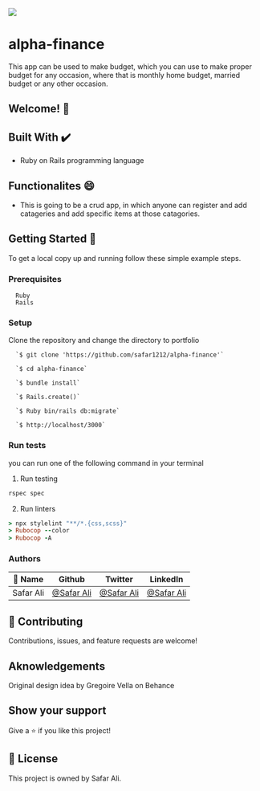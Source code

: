![](https://img.shields.io/badge/Microverse-blueviolet)


# alpha-finance

This app can be used to make budget, which you can use to make proper budget for any occasion, where that is monthly home budget, married budget or any other occasion.

## Welcome! 👋
                              
## Built With ✔️

- Ruby on Rails programming language

## Functionalites 😄

- This is going to be a crud app, in which anyone can register and add catageries and add specific items at those catagories.

## Getting Started 🙌

To get a local copy up and running follow these simple example steps.

### Prerequisites
```
  Ruby
  Rails

```
### Setup
Clone the repository and change the directory to portfolio

``` 
  `$ git clone 'https://github.com/safar1212/alpha-finance'`

  `$ cd alpha-finance`

  `$ bundle install`

  `$ Rails.create()`

  `$ Ruby bin/rails db:migrate`

  `$ http://localhost/3000`

```

### Run tests
you can run one of the following command in your terminal
1. Run testing
```Ruby
rspec spec
```
2. Run linters
```Ruby
> npx stylelint "**/*.{css,scss}"
> Rubocop --color
> Rubocop -A
```


### Authors

| 👤 Name | Github | Twitter | LinkedIn |
|------|--------|---------|----------|
|Safar Ali|[@Safar Ali](https://github.com/safar1212)|[@Safar Ali](https://twitter.com/SafarAli999)|[@Safar Ali](https://www.linkedin.com/in/safar-ali999/)|

## 🤝 Contributing

Contributions, issues, and feature requests are welcome!

## Aknowledgements

Original design idea by Gregoire Vella on Behance

## Show your support

Give a ⭐️ if you like this project!

## 📝 License

This project is owned by Safar Ali.

